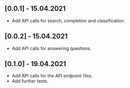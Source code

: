 ## [0.0.1] - 15.04.2021

* Add API calls for search, completion and classification.

## [0.0.2] - 15.04.2021

* Add API calls for answering questions.

## [0.1.0] - 19.04.2021

* Add API calls for the API endpoint files.
* Add further tests.
